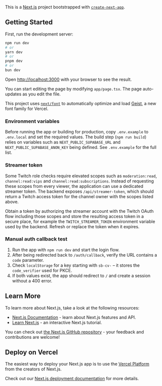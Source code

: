 This is a [Next.js](https://nextjs.org) project bootstrapped with [`create-next-app`](https://nextjs.org/docs/app/api-reference/cli/create-next-app).

## Getting Started

First, run the development server:

```bash
npm run dev
# or
yarn dev
# or
pnpm dev
# or
bun dev
```

Open [http://localhost:3000](http://localhost:3000) with your browser to see the result.

You can start editing the page by modifying `app/page.tsx`. The page auto-updates as you edit the file.

This project uses [`next/font`](https://nextjs.org/docs/app/building-your-application/optimizing/fonts) to automatically optimize and load [Geist](https://vercel.com/font), a new font family for Vercel.

### Environment variables

Before running the app or building for production, copy `.env.example` to `.env.local` and
set the required values. The build step (`npm run build`) relies on variables such as
`NEXT_PUBLIC_SUPABASE_URL` and `NEXT_PUBLIC_SUPABASE_ANON_KEY` being defined.
See `.env.example` for the full list.

### Streamer token

Some Twitch role checks require elevated scopes such as `moderation:read`,
`channel:read:vips` and `channel:read:subscriptions`. Instead of requesting
these scopes from every viewer, the application can use a dedicated streamer
token. The backend exposes `/api/streamer-token`, which should return a Twitch
access token for the channel owner with the scopes listed above.

Obtain a token by authorizing the streamer account with the Twitch OAuth flow
including those scopes and store the resulting access token in a secure place,
for example the `TWITCH_STREAMER_TOKEN` environment variable used by the
backend. Refresh or replace the token when it expires.

### Manual auth callback test

1. Run the app with `npm run dev` and start the login flow.
2. After being redirected back to `/auth/callback`, verify the URL contains a `code` parameter.
3. Check `localStorage` for a key starting with `sb-cv-` – it stores the `code_verifier` used for PKCE.
4. If both values exist, the app should redirect to `/` and create a session without a 400 error.

## Learn More

To learn more about Next.js, take a look at the following resources:

- [Next.js Documentation](https://nextjs.org/docs) - learn about Next.js features and API.
- [Learn Next.js](https://nextjs.org/learn) - an interactive Next.js tutorial.

You can check out [the Next.js GitHub repository](https://github.com/vercel/next.js) - your feedback and contributions are welcome!

## Deploy on Vercel

The easiest way to deploy your Next.js app is to use the [Vercel Platform](https://vercel.com/new?utm_medium=default-template&filter=next.js&utm_source=create-next-app&utm_campaign=create-next-app-readme) from the creators of Next.js.

Check out our [Next.js deployment documentation](https://nextjs.org/docs/app/building-your-application/deploying) for more details.
